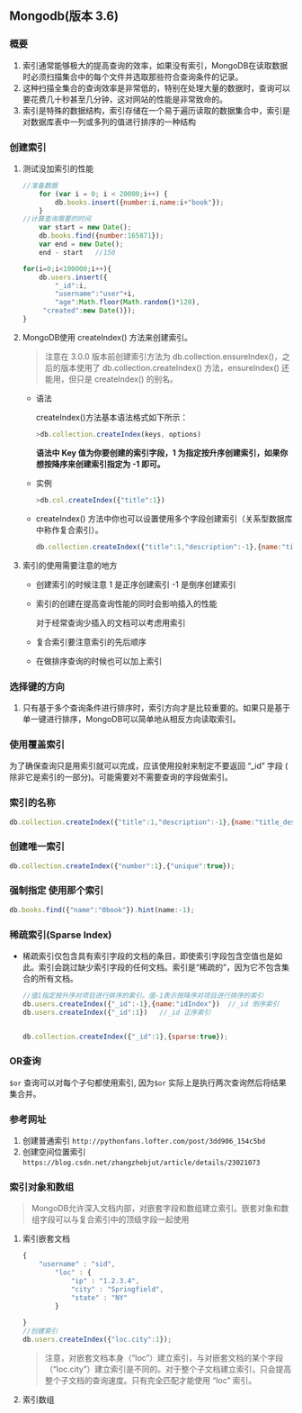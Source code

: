 ## Mongodb(版本 3.6)

### 概要

1. 索引通常能够极大的提高查询的效率，如果没有索引，MongoDB在读取数据时必须扫描集合中的每个文件并选取那些符合查询条件的记录。
2. 这种扫描全集合的查询效率是非常低的，特别在处理大量的数据时，查询可以要花费几十秒甚至几分钟，这对网站的性能是非常致命的。
3. 索引是特殊的数据结构，索引存储在一个易于遍历读取的数据集合中，索引是对数据库表中一列或多列的值进行排序的一种结构

### 创建索引

1. 测试没加索引的性能

   ```javascript
   //准备数据
       for (var i = 0; i < 20000;i++) {
           db.books.insert({number:i,name:i+"book"});
       }
   //计算查询需要的时间
       var start = new Date();
       db.books.find({number:165871});
       var end = new Date();
       end - start   //150
   
   for(i=0;i<100000;i++){
       db.users.insert({
           "_id":i,
           "username":"user"+i, 
           "age":Math.floor(Math.random()*120), 
       	"created":new Date()});
   }
   ```

2. MongoDB使用 createIndex() 方法来创建索引。

   > 注意在 3.0.0 版本前创建索引方法为 db.collection.ensureIndex()，之后的版本使用了 db.collection.createIndex() 方法，ensureIndex() 还能用，但只是 createIndex() 的别名。

   * 语法

     createIndex()方法基本语法格式如下所示：

     ```javascript
     >db.collection.createIndex(keys, options)
     ```

     __语法中 Key 值为你要创建的索引字段，1 为指定按升序创建索引，如果你想按降序来创建索引指定为 -1 即可。__ 

   * 实例

     ```javascript
     >db.col.createIndex({"title":1})
     ```

   * createIndex() 方法中你也可以设置使用多个字段创建索引（关系型数据库中称作复合索引）。

     ```javascript
     db.collection.createIndex({"title":1,"description":-1},{name:"title_desc"})
     ```

3. 索引的使用需要注意的地方

   * 创建索引的时候注意 1 是正序创建索引 -1 是倒序创建索引

   * 索引的创建在提高查询性能的同时会影响插入的性能

     对于经常查询少插入的文档可以考虑用索引

   * 复合索引要注意索引的先后顺序

   * 在做排序查询的时候也可以加上索引

### 选择键的方向

1. 只有基于多个查询条件进行排序时，索引方向才是比较重要的。如果只是基于单一键进行排序，MongoDB可以简单地从相反方向读取索引。

### 使用覆盖索引

为了确保查询只是用索引就可以完成，应该使用投射来制定不要返回 “_id” 字段 ( 除非它是索引的一部分)。可能需要对不需要查询的字段做索引。

### 索引的名称

```javascript
db.collection.createIndex({"title":1,"description":-1},{name:"title_desc"})
```

### 创建唯一索引

```javascript
db.collection.createIndex({"number":1},{"unique":true});
```

### 强制指定 使用那个索引

```javascript
db.books.find({"name":"0book"}).hint(name:-1);
```

### 稀疏索引(Sparse Index)

- 稀疏索引仅包含具有索引字段的文档的条目，即使索引字段包含空值也是如此。索引会跳过缺少索引字段的任何文档。索引是“稀疏的”，因为它不包含集合的所有文档。 

  ```javascript
  //值1指定按升序对项目进行排序的索引。值-1表示按降序对项目进行排序的索引
  db.users.createIndex({"_id":-1},{name:"idIndex"})  //_id 倒序索引
  db.users.createIndex({"_id":1})   //_id 正序索引
  
  
  db.collection.createIndex({"_id":1},{sparse:true});
  ```

  

### OR查询

`$or` 查询可以对每个子句都使用索引, 因为`$or` 实际上是执行两次查询然后将结果集合并。

### 参考网址

1. 创建普通索引 `http://pythonfans.lofter.com/post/3dd906_154c5bd`
2. 创建空间位置索引 `https://blog.csdn.net/zhangzhebjut/article/details/23021073` 

### 索引对象和数组

> MongoDB允许深入文档内部，对嵌套字段和数组建立索引。嵌套对象和数组字段可以与复合索引中的顶级字段一起使用

1. 索引嵌套文档

   ```javascript
   {
       "username" : "sid",
           "loc" : {
               "ip" : "1.2.3.4",
               "city" : "Springfield",
               "state" : "NY"
           }
       
   }
   //创建索引
   db.users.createIndex({"loc.city":1});
   ```

   >注意，对嵌套文档本身（“loc”）建立索引，与对嵌套文档的某个字段（“loc.city”）建立索引是不同的。对于整个子文档建立索引，只会提高整个子文档的查询速度。只有完全匹配才能使用 “loc” 索引。

2. 索引数组

   